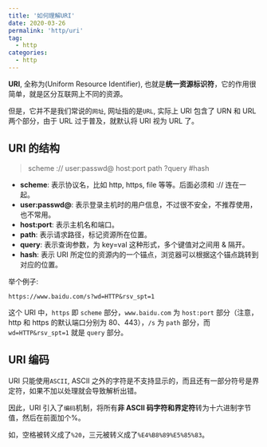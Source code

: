 ```yaml
---
title: '如何理解URI'
date: 2020-03-26
permalink: 'http/uri'
tag:
  - http
categories:
  - http
---
```


**URI**, 全称为(Uniform Resource Identifier), 也就是**统一资源标识符**，它的作用很简单，就是区分互联网上不同的资源。

但是，它并不是我们常说的`网址`, 网址指的是`URL`, 实际上 URI 包含了 URN 和 URL 两个部分，由于 URL 过于普及，就默认将 URI 视为 URL 了。

## URI 的结构

> scheme :// user:passwd@ host:port path ?query #hash

- **scheme**: 表示协议名，比如 http, https, file 等等。后面必须和 :// 连在一起。
- **user:passwd@**: 表示登录主机时的用户信息，不过很不安全，不推荐使用，也不常用。
- **host:port**: 表示主机名和端口。
- **path**: 表示请求路径，标记资源所在位置。
- **query**: 表示查询参数，为 key=val 这种形式，多个键值对之间用 & 隔开。
- **hash**: 表示 URI 所定位的资源内的一个锚点，浏览器可以根据这个锚点跳转到对应的位置。

举个例子:

```
https://www.baidu.com/s?wd=HTTP&rsv_spt=1
```

这个 URI 中，`https` 即 `scheme` 部分，`www.baidu.com` 为 `host:port` 部分（注意，http 和 https 的默认端口分别为 80、443），`/s` 为 `path` 部分，而 `wd=HTTP&rsv_spt=1` 就是 `query` 部分。

## URI 编码

URI 只能使用`ASCII`, ASCII 之外的字符是不支持显示的，而且还有一部分符号是界定符，如果不加以处理就会导致解析出错。

因此，URI 引入了`编码`机制，将所有**非 ASCII 码字符和界定符**转为十六进制字节值，然后在前面加个%。

如，空格被转义成了`%20`，三元被转义成了`%E4%B8%89%E5%85%83`。
